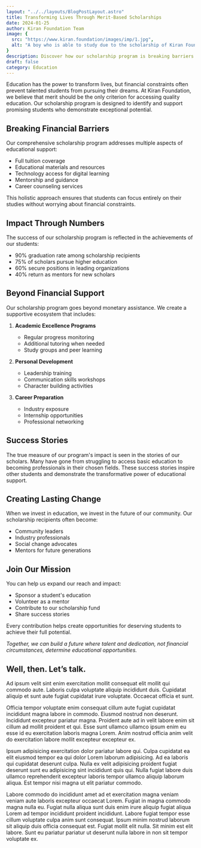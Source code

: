 ```yaml
---
layout: "../../layouts/BlogPostLayout.astro"
title: Transforming Lives Through Merit-Based Scholarships
date: 2024-01-25
author: Kiran Foundation Team
image: {
  src: "https://www.kiran.foundation/images/imp/1.jpg",
  alt: "A boy who is able to study due to the scholarship of Kiran Foundation"
}
description: Discover how our scholarship program is breaking barriers and creating opportunities for talented students to achieve their educational dreams.
draft: false
category: Education
---
```


Education has the power to transform lives, but financial constraints often prevent talented students from pursuing their dreams. At Kiran Foundation, we believe that merit should be the only criterion for accessing quality education. Our scholarship program is designed to identify and support promising students who demonstrate exceptional potential.

## Breaking Financial Barriers

Our comprehensive scholarship program addresses multiple aspects of educational support:

- Full tuition coverage
- Educational materials and resources
- Technology access for digital learning
- Mentorship and guidance
- Career counseling services

This holistic approach ensures that students can focus entirely on their studies without worrying about financial constraints.

## Impact Through Numbers

The success of our scholarship program is reflected in the achievements of our students:

- 90% graduation rate among scholarship recipients
- 75% of scholars pursue higher education
- 60% secure positions in leading organizations
- 40% return as mentors for new scholars

## Beyond Financial Support

Our scholarship program goes beyond monetary assistance. We create a supportive ecosystem that includes:

1. **Academic Excellence Programs**
   - Regular progress monitoring
   - Additional tutoring when needed
   - Study groups and peer learning

2. **Personal Development**
   - Leadership training
   - Communication skills workshops
   - Character building activities

3. **Career Preparation**
   - Industry exposure
   - Internship opportunities
   - Professional networking

## Success Stories

The true measure of our program's impact is seen in the stories of our scholars. Many have gone from struggling to access basic education to becoming professionals in their chosen fields. These success stories inspire other students and demonstrate the transformative power of educational support.

## Creating Lasting Change

When we invest in education, we invest in the future of our community. Our scholarship recipients often become:

- Community leaders
- Industry professionals
- Social change advocates
- Mentors for future generations

## Join Our Mission

You can help us expand our reach and impact:

- Sponsor a student's education
- Volunteer as a mentor
- Contribute to our scholarship fund
- Share success stories

Every contribution helps create opportunities for deserving students to achieve their full potential.

*Together, we can build a future where talent and dedication, not financial circumstances, determine educational opportunities.*

## Well, then. Let’s talk.

Ad ipsum velit sint enim exercitation mollit consequat elit mollit qui commodo aute. Laboris culpa voluptate aliquip incididunt duis. Cupidatat aliquip et sunt aute fugiat cupidatat irure voluptate. Occaecat officia et sunt.

Officia tempor voluptate enim consequat cillum aute fugiat cupidatat incididunt magna labore in commodo. Eiusmod nostrud non deserunt. Incididunt excepteur pariatur magna. Proident aute ad in velit labore enim sit cillum ad mollit proident et qui. Esse sunt ullamco ullamco ipsum enim eu esse id eu exercitation laboris magna Lorem. Anim nostrud officia anim velit do exercitation labore mollit excepteur excepteur ex.

Ipsum adipisicing exercitation dolor pariatur labore qui. Culpa cupidatat ea elit eiusmod tempor ea qui dolor Lorem laborum adipisicing. Ad ea laboris qui cupidatat deserunt culpa. Nulla ex velit adipisicing proident fugiat deserunt sunt eu adipisicing sint incididunt quis qui. Nulla fugiat labore duis ullamco reprehenderit excepteur laboris tempor ullamco aliquip laborum aliqua. Est tempor nisi magna ut elit pariatur commodo.

Labore commodo do incididunt amet ad et exercitation magna veniam veniam aute laboris excepteur occaecat Lorem. Fugiat in magna commodo magna nulla eu. Fugiat nulla aliqua sunt duis enim irure aliquip fugiat aliqua Lorem ad tempor incididunt proident incididunt. Labore fugiat tempor esse cillum voluptate culpa anim sunt consequat. Ipsum minim nostrud laborum sit aliquip duis officia consequat est. Fugiat mollit elit nulla. Sit minim est elit labore. Sunt eu pariatur pariatur ut deserunt nulla labore in non sit tempor voluptate ex.